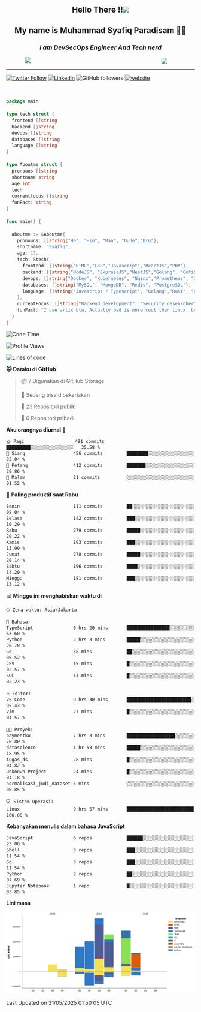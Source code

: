 <h2 align="center">

Hello There !!<img src="https://media.giphy.com/media/12oufCB0MyZ1Go/giphy.gif" width="50"></h2>

<h2 align="center">My name is Muhammad Syafiq Paradisam 👋👋</h2>

<h3 align="center"><em>I am DevSecOps Engineer And Tech nerd
</em></h3>

<img align="left" style="margin-left: 50px" src="https://static.zerochan.net/Alina.Clover.1024.4345060.webp" width="315"/>

<img align="center" style="margin-left: 50px" src="https://i.pinimg.com/736x/69/82/aa/6982aafd816ea48f48d0639c7797915c.jpg" width=250/>

<hr/>

[![Twitter Follow](https://img.shields.io/twitter/follow/misteranmol?label=Follow)](https://x.com/FikkzOutfit)
[![Linkedin](https://img.shields.io/badge/-syafiq-blue?style=square&logo=Linkedin&logoColor=white&link=https://www.linkedin.com/in/syafiq-paradisam/)](https://id.linkedin.com/in/syafiq-paradisam-b72749258)
![GitHub followers](https://img.shields.io/github/followers/syafiqparadisam?label=Follower&style=social)
[![website](https://img.shields.io/badge/Website-46a2f1.svg?&style=flat-square&logo=Google-Chrome&logoColor=white&link=https://anmolsingh.me/)](https://syafiq-paradisam.my.id)

<br/>

```go
package main

type tech struct {
  frontend []string
  backend []string
  devops []string
  databases []string
  language []string
}

type Aboutme struct {
  pronouns []string
  shortname string
  age int
  tech
  currentfocus []string
  funFact: string
}

func main() {

  aboutme := &Aboutme{
    pronouns: []string{"He", "Him", "Man", "Dude","Bro"},
    shortname: "Syafiq",
    age: 17,
    tech: &tech{
      frontend: []string{"HTML","CSS","Javascript","ReactJS","PHP"},
      backend: []string{"NodeJS", "ExpressJS","NestJS","Golang", "Gofiber", "Actixweb", "PHP", "Laravel", "Flask"},
      devops: []string{"Docker", "Kubernetes", "Nginx","Prometheus", "Jaeger", "Grafana", "Linux", "CI / CD"},
      databases: []string{"MySQL", "MongoDB", "Redis", "PostgreSQL"},
      language: []string{"Javascript / Typescript", "Golang","Rust", "C", "PHP","C++"}
    },
    currentFocus: []string{"Backend development", "Security researcher", "Blue team security","DevSecOps engineer"},
    funFact: "I use artix btw, Actually bsd is more cool than linux, but i can't use it because software issue, I am weaboo but not too much"
  }
}

```

<!--START_SECTION:waka-->
![Code Time](http://img.shields.io/badge/Code%20Time-344%20hrs%2058%20mins-blue)

![Profile Views](http://img.shields.io/badge/Profil%20dilihat-0-blue)

![Lines of code](https://img.shields.io/badge/Sejak%20Hello%20World%20aku%20telah%20menulis-1.4%20million%20baris%20kode-blue)

**🐱 Dataku di GitHub** 

> 📦 ? Digunakan di GitHub Storage 
 > 
> 💼 Sedang bisa dipekerjakan
 > 
> 📜 23 Repositori publik 
 > 
> 🔑 0 Repositori pribadi 
 > 
**Aku orangnya diurnal 🐤** 

```text
🌞 Pagi                   491 commits         █████████░░░░░░░░░░░░░░░░   35.58 % 
🌆 Siang                  456 commits         ████████░░░░░░░░░░░░░░░░░   33.04 % 
🌃 Petang                 412 commits         ███████░░░░░░░░░░░░░░░░░░   29.86 % 
🌙 Malam                  21 commits          ░░░░░░░░░░░░░░░░░░░░░░░░░   01.52 % 
```
📅 **Paling produktif saat Rabu** 

```text
Senin                    111 commits         ██░░░░░░░░░░░░░░░░░░░░░░░   08.04 % 
Selasa                   142 commits         ███░░░░░░░░░░░░░░░░░░░░░░   10.29 % 
Rabu                     279 commits         █████░░░░░░░░░░░░░░░░░░░░   20.22 % 
Kamis                    193 commits         ███░░░░░░░░░░░░░░░░░░░░░░   13.99 % 
Jumat                    278 commits         █████░░░░░░░░░░░░░░░░░░░░   20.14 % 
Sabtu                    196 commits         ████░░░░░░░░░░░░░░░░░░░░░   14.20 % 
Minggu                   181 commits         ███░░░░░░░░░░░░░░░░░░░░░░   13.12 % 
```


📊 **Minggu ini menghabiskan waktu di** 

```text
🕑︎ Zona waktu: Asia/Jakarta

💬 Bahasa: 
TypeScript               6 hrs 20 mins       ████████████████░░░░░░░░░   63.60 % 
Python                   2 hrs 3 mins        █████░░░░░░░░░░░░░░░░░░░░   20.70 % 
Go                       38 mins             ██░░░░░░░░░░░░░░░░░░░░░░░   06.52 % 
CSV                      15 mins             █░░░░░░░░░░░░░░░░░░░░░░░░   02.57 % 
SQL                      13 mins             █░░░░░░░░░░░░░░░░░░░░░░░░   02.23 % 

🔥 Editor: 
VS Code                  9 hrs 30 mins       ████████████████████████░   95.43 % 
Vim                      27 mins             █░░░░░░░░░░░░░░░░░░░░░░░░   04.57 % 

🐱‍💻 Proyek: 
paymentku                7 hrs 3 mins        ██████████████████░░░░░░░   70.80 % 
datascience              1 hr 53 mins        █████░░░░░░░░░░░░░░░░░░░░   18.95 % 
tugas_ds                 28 mins             █░░░░░░░░░░░░░░░░░░░░░░░░   04.82 % 
Unknown Project          24 mins             █░░░░░░░░░░░░░░░░░░░░░░░░   04.18 % 
normalisasi_judi_dataset 5 mins              ░░░░░░░░░░░░░░░░░░░░░░░░░   00.85 % 

💻 Sistem Operasi: 
Linux                    9 hrs 57 mins       █████████████████████████   100.00 % 
```

**Kebanyakan menulis dalam bahasa JavaScript** 

```text
JavaScript               6 repos             ██████░░░░░░░░░░░░░░░░░░░   23.08 % 
Shell                    3 repos             ███░░░░░░░░░░░░░░░░░░░░░░   11.54 % 
Go                       3 repos             ███░░░░░░░░░░░░░░░░░░░░░░   11.54 % 
Python                   2 repos             ██░░░░░░░░░░░░░░░░░░░░░░░   07.69 % 
Jupyter Notebook         1 repo              █░░░░░░░░░░░░░░░░░░░░░░░░   03.85 % 
```



**Lini masa**

![Lines of Code chart](https://raw.githubusercontent.com/syafiqparadisam/syafiqparadisam/master/assets/bar_graph.png)


 Last Updated on 31/05/2025 01:50:05 UTC
<!--END_SECTION:waka-->
